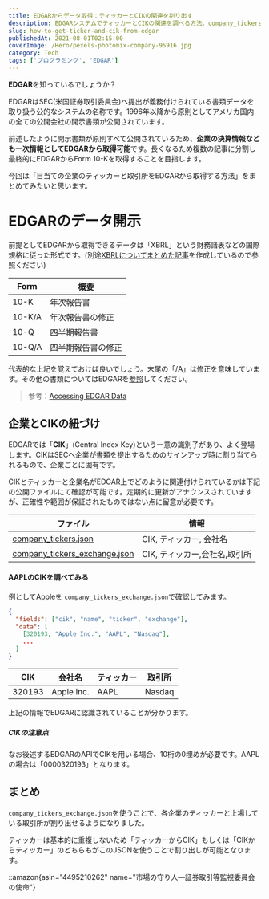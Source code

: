 ```yaml
---
title: EDGARからデータ取得：ティッカーとCIKの関連を割り出す
description: EDGARシステムでティッカーとCIKの関連を調べる方法。company_tickers.jsonを使用した企業検索、Form 10-K/10-QなどのXBRL形式決算データ取得の基礎知識を解説。
slug: how-to-get-ticker-and-cik-from-edgar
publishedAt: 2021-08-01T02:15:00
coverImage: /Hero/pexels-photomix-company-95916.jpg
category: Tech
tags: ['プログラミング', 'EDGAR']
---
```


**EDGAR**を知っているでしょうか？

EDGARはSEC(米国証券取引委員会)へ提出が義務付けられている書類データを取り扱う公的なシステムの名称です。1996年以降から原則としてアメリカ国内の全ての公開会社の開示書類が公開されています。

前述したように開示書類が原則すべて公開されているため、**企業の決算情報なども一次情報としてEDGARから取得可能**です。長くなるため複数の記事に分割し最終的にEDGARからForm 10-Kを取得することを目指します。

今回は「目当ての企業のティッカーと取引所をEDGARから取得する方法」をまとめてみたいと思います。

# EDGARのデータ開示

前提としてEDGARから取得できるデータは「XBRL」という財務諸表などの国際規格に従った形式です。(別途[XBRLについてまとめた記事](./what-is-xbrl)を作成しているので参照ください)

| Form   | 概要               |
| ------ | ------------------ |
| 10-K   | 年次報告書         |
| 10-K/A | 年次報告書の修正   |
| 10-Q   | 四半期報告書       |
| 10-Q/A | 四半期報告書の修正 |

代表的な上記を覚えておけば良いでしょう。末尾の「/A」は修正を意味しています。その他の書類についてはEDGARを[参照](https://www.sec.gov/oiea/Article/edgarguide.html)してください。

> 参考：[Accessing EDGAR Data](https://www.sec.gov/os/accessing-edgar-data)

## 企業とCIKの紐づけ

EDGARでは「**CIK**」(Central Index Key)という一意の識別子があり、よく登場します。CIKはSECへ企業が書類を提出するためのサインアップ時に割り当てられるもので、企業ごとに固有です。

CIKとティッカーと企業名がEDGAR上でどのように関連付けられているかは下記の公開ファイルにて確認が可能です。定期的に更新がアナウンスされていますが、正確性や範囲が保証されたものではない点に留意が必要です。

| ファイル                                                                                 | 情報                          |
| ---------------------------------------------------------------------------------------- | ----------------------------- |
| [company_tickers.json](https://www.sec.gov/files/company_tickers.json)                   | CIK, ティッカー, 会社名       |
| [company_tickers_exchange.json](https://www.sec.gov/files/company_tickers_exchange.json) | CIK, ティッカー,会社名,取引所 |

#### AAPLのCIKを調べてみる

例としてAppleを `company_tickers_exchange.json`で確認してみます。

```json
{
  "fields": ["cik", "name", "ticker", "exchange"],
  "data": [
    [320193, "Apple Inc.", "AAPL", "Nasdaq"],
    ...
  ]
}
```

| CIK    | 会社名     | ティッカー | 取引所 |
| ------ | ---------- | ---------- | ------ |
| 320193 | Apple Inc. | AAPL       | Nasdaq |

上記の情報でEDGARに認識されていることが分かります。

##### CIKの注意点

なお後述するEDGARのAPIでCIKを用いる場合、10桁の0埋めが必要です。AAPLの場合は「0000320193」となります。

## まとめ

`company_tickers_exchange.json`を使うことで、各企業のティッカーと上場している取引所が割り出せるようになりました。

ティッカーは基本的に重複しないため「ティッカーからCIK」もしくは「CIKからティッカー」のどちらもがこのJSONを使うことで割り出しが可能となります。

::amazon{asin="4495210262" name="市場の守り人―証券取引等監視委員会の使命"}
